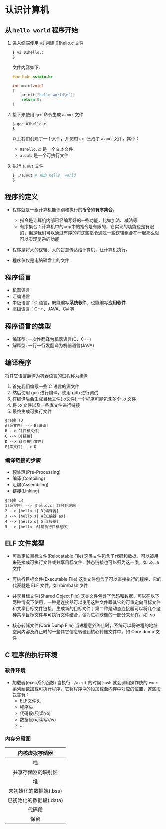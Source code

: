 # 认识计算机

## 从 `hello world` 程序开始

1. 进入终端使用 `vi` 创建 01hello.c 文件

    ```sh
    $ vi 01hello.c
    $
    ```

    文件内容如下:

    ```c
    #include <stdio.h>

    int main(void)
    {
        printf("hello world\n");
        return 0;
    }
    ```

2. 接下来使用 `gcc` 命令生成 `a.out` 文件

    ```sh
    $ gcc 01hello.c
    $
    ```

    以上我们创建了一个文件，并使用 `gcc` 生成了 `a.out` 文件，其中：
    * `01hello.c`: 是一个文本文件
    * `a.out`: 是一个可执行文件

3. 执行 `a.out` 文件

    ```sh
    $ ./a.out # 输出 hello, world
    $
    ```

## 程序的定义

* 程序就是一组计算机能识别和执行的**指令**的**有序集合**。

  * 指令是计算机内部已经编写好的一些功能，比如加法、减法等
  * 有序集合：计算机中的cup中的指令是有限的，它实现的功能也是有限的，但是我们可以通过有序的将这些指令通过一些逻辑组合在一起那么就可以实现复杂的功能
* 程序是将人的逻辑、人的旨意传达给计算机，让计算机执行。
* 程序仅仅是电脑磁盘上的文件

## 程序语言

* 机器语言
* 汇编语言
* 中级语言：C 语言，既能编写**系统软件**、也能编写**应用软件**
* 高级语言：C++、JAVA、C# 等

## 程序语言的类型

* 编译型: 一次性翻译为机器语言(C、C++)
* 解释型: 一行一行发翻译为机器语言(JAVA)

## 编译程序

将其它语言翻译为机器语言的过程称为编译

1. 首先我们编写一些 C 语言的源文件
2. 然后使用 gcc 进行编译，使用 gdb 进行调试
3. 在编译后会生成目标文件(.o文件),一个程序可能包含多个 .o 文件
4. 将 .o 文件以及一些库文件进行链接
5. 最终生成可执行文件

```mermaid
graph TD
A[源文件] --> B[编译]
B --> C[目标文件]
C --> D[链接]
D --> E[可执行文件]
F[库文件] --> D
```

### 编译链接的步骤

* 预处理(Pre-Processing)
* 编译(Compiling)
* 汇编(Assembling)
* 链接(Linking)

```mermaid
graph LR
1[源程序] --> |hello.c| 2[预处理器]
2 --> |hello.i| 3[编译器]
3 --> |hello.s| 4[汇编器 as]
4 --> |hello.o| 5[连接器]
5 --> |hello| 6[可执行目标程序]
```

## ELF 文件类型

* 可重定位目标文件(Relocatable File)
这类文件包含了代码和数据，可以被用来链接成可执行文件或共享目标文件，静态链接也可以归为这一类。如 .o, .a 文件

* 可执行目标文件(Executable File)
这类文件包含了可以直接执行的程序，它的代表就是 ELF 文件。如 /bin/bash 文件

* 共享目标文件(Shared Object File)
这类文件包含了代码和数据，可以在以下两种情况下使用，一种是连接器可以使用这种文件跟其它的可重定向目标文件和共享目标文件链接，生成新的目标文件；第二种是动态连接器可以将几个这种共享目标文件与可执行文件结合，做为进程映像的一部分来允许。如 .so

* 核心转储文件(Core Dump File)
当进程意外终止时，系统可以将进程的地址空间内容及终止时的一些其它信息转储到核心转储文件中。如 Core dump 文件

## C 程序的执行环境

### 软件环境

* 加载器(exec系列函数)
    当执行 `./a.out` 的时候 `bash` 就会调用操作统的 `exec` 系列函数加载可执行程序，它将程序中的段加载至内存中对应的位置，这些段包含有：
  * ELF文件头
  * 程序头
  * 代码段(只读r/o)
  * 数据段(可读写r/w)
  * ...

### 内存分段图

| 内核虚拟存储器 |
|:---:|
|栈|
|共享存储器的映射区|
|堆|
|未初始化的数据端(.bss)|
|已初始化的数据段(.data)|
|代码段|
|保留|
